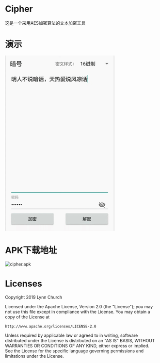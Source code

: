 # Cipher
这是一个采用AES加密算法的文本加密工具

# 演示
![demo](images/demo.gif)

# APK下载地址
![cipher.apk](https://download.csdn.net/download/lynnchurch/11264980)

# Licenses

Copyright 2019 Lynn Church

Licensed under the Apache License, Version 2.0 (the "License");
you may not use this file except in compliance with the License.
You may obtain a copy of the License at

    http://www.apache.org/licenses/LICENSE-2.0

Unless required by applicable law or agreed to in writing, software
distributed under the License is distributed on an "AS IS" BASIS,
WITHOUT WARRANTIES OR CONDITIONS OF ANY KIND, either express or implied.
See the License for the specific language governing permissions and
limitations under the License.

